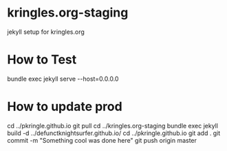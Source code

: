 # kringles.org-staging
jekyll setup for kringles.org

# How to Test
bundle exec jekyll serve --host=0.0.0.0

# How to update prod
cd ../pkringle.github.io
git pull
cd ../kringles.org-staging
bundle exec jekyll build -d ../defunctknightsurfer.github.io/
cd ../pkringle.github.io
git add .
git commit -m "Something cool was done here"
git push origin master
